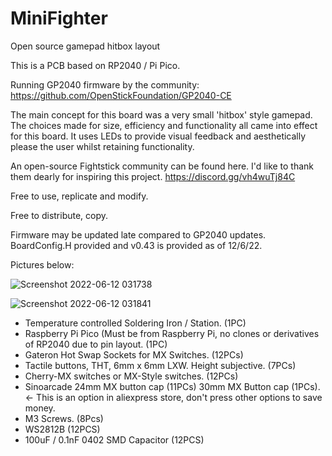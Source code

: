 # MiniFighter
Open source gamepad hitbox layout

This is a PCB based on RP2040 / Pi Pico.

Running GP2040 firmware by the community: https://github.com/OpenStickFoundation/GP2040-CE

The main concept for this board was a very small 'hitbox' style gamepad. The choices made for size, efficiency and functionality all came into effect for this board. It uses LEDs to provide visual feedback and aesthetically please the user whilst retaining functionality.

An open-source Fightstick community can be found here. I'd like to thank them dearly for inspiring this project.
https://discord.gg/vh4wuTj84C

Free to use, replicate and modify.

Free to distribute, copy.

Firmware may be updated late compared to GP2040 updates. BoardConfig.H provided and v0.43 is provided as of 12/6/22.

Pictures below:

![Screenshot 2022-06-12 031738](https://user-images.githubusercontent.com/42714371/173553395-36daeb55-07b7-4b38-9ae2-46bc07e55269.png)

![Screenshot 2022-06-12 031841](https://user-images.githubusercontent.com/42714371/173553405-956b3bc6-7df5-48a6-a672-d24884d9e0d6.png)

- Temperature controlled Soldering Iron / Station. (1PC)
- Raspberry Pi Pico (Must be from Raspberry Pi, no clones or derivatives of RP2040 due to pin layout. (1PC)
- Gateron Hot Swap Sockets for MX Switches. (12PCs)
- Tactile buttons, THT, 6mm x 6mm LXW. Height subjective. (7PCs)
- Cherry-MX switches or MX-Style switches. (12PCs)
- Sinoarcade 24mm MX button cap (11PCs) 30mm MX Button cap (1PCs). <- This is an option in aliexpress store, don't press other options to save money.
- M3 Screws. (8Pcs)
- WS2812B (12PCS)
- 100uF / 0.1nF 0402 SMD Capacitor (12PCS)
